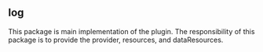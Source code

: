 ## log
This package is main implementation of the plugin.
The responsibility of this package is to provide the provider, resources, and dataResources.
